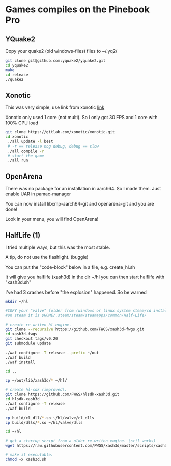 # Games compiles on the Pinebook Pro

## YQuake2

Copy your quake2 (old windows-files) files to ~/.yq2/

```bash
git clone git@github.com:yquake2/yquake2.git
cd yquake2
make
cd release
./quake2
```

## Xonotic

This was very simple, use link from xonotic [link](https://gitlab.com/xonotic/xonotic/-/wikis/Git)

Xonotic only used 1 core (not multi). So i only got 30 FPS and 1 core with 100% CPU load

```bash
git clone https://gitlab.com/xonotic/xonotic.git
cd xonotic
 ./all update -l best
 # -r == release nog debug, debug == slow
 ./all compile -r
 # start the game
 ./all run
```

## OpenArena

There was no package for an installation in aarch64. So I made them.
Just enable UAR in pamac-manager

You can now install libxmp-aarch64-git and openarena-git and you are done!

Look in your menu, you will find OpenArena!

## HalfLife (1)

I tried multiple ways, but this was the most stable.

A tip, do not use the flashlight. (buggie)

You can put the "code-block" below in a file, e.g. create_hl.sh

It will give you halflife (xash3d) in the dir ~/hl you can then start halflife with "xash3d.sh"

I've had 3 crashes before "the explosion" happened. So be warned

```bash
mkdir ~/hl

#COPY your "valve" folder from (windows or linux system steam/cd install) to ~/hl/valve
#on steam it is $HOME/.steam/steam/steamapps/common/Half-Life/

# create re-writen hl-engine.
git clone --recursive https://github.com/FWGS/xash3d-fwgs.git
cd xash3d-fwgs
git checkout tags/v0.20
git submodule update

./waf configure -T release --prefix ~/out
./waf build
./waf install

cd ..

cp ~/out/lib/xash3d/* ~/hl/

# create hl-sdk (improved).
git clone https://github.com/FWGS/hlsdk-xash3d.git
cd hlsdk-xash3d
./waf configure -T release
./waf build

cp build/cl_dll/*.so ~/hl/valve/cl_dlls
cp build/dlls/*.so ~/hl/valve/dlls

cd ~/hl

# get a startup script from a older re-writen engine. (stil works)
wget https://raw.githubusercontent.com/FWGS/xash3d/master/scripts/xash3d.sh

# make it executable.
chmod +x xash3d.sh
```
